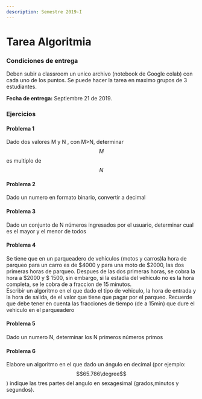 ```yaml
---
description: Semestre 2019-I
---
```


# Tarea Algoritmia

### Condiciones de entrega

Deben subir a classroom un unico archivo \(notebook de Google colab\) con cada uno de los puntos. Se puede hacer la tarea en maximo grupos de 3 estudiantes.

**Fecha de entrega:** Septiembre 21 de 2019.



### Ejercicios

#### Problema 1

Dado dos valores M y N , con M&gt;N, determinar $$M$$ es multiplo de $$N$$

#### Problema 2

Dado un numero en formato binario, convertir a decimal

#### Problema 3

Dado un conjunto de N números ingresados por el usuario, determinar cual es el mayor y el menor de todos

#### Problema 4

Se tiene que en un parqueadero de vehículos \(motos y carros\)la hora de parqueo para un carro es de $4000 y para una moto de $2000, las dos primeras horas de parqueo. Despues de las dos primeras horas, se cobra la hora a $2000 y $ 1500, sin embargo, si la estadía del vehículo no es la hora completa, se le cobra de a fraccion de 15 minutos.  
Escribir un algoritmo en el que dado el tipo de vehiculo, la hora de entrada y la hora de salida, de el valor que tiene que pagar por el parqueo. Recuerde que debe tener en cuenta las fracciones de tiempo \(de a 15min\) que dure el vehiculo en el parqueadero

#### Problema 5

Dado un numero N, determinar los N primeros números primos

#### Problema 6

Elabore un algoritmo en el que dado un ángulo en decimal \(por ejemplo: $$65.786\degree$$ \) indique las tres partes del angulo en sexagesimal \(grados,minutos y segundos\).







